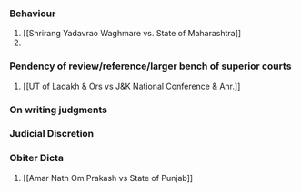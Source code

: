 ### Behaviour
1. [[Shrirang Yadavrao Waghmare vs. State of Maharashtra]]
2. 
### Pendency of review/reference/larger bench of superior courts

1. [[UT of Ladakh & Ors vs J&K National Conference & Anr.]]

### On writing judgments


### Judicial Discretion

### Obiter Dicta
1. [[Amar Nath Om Prakash vs State of Punjab]]


